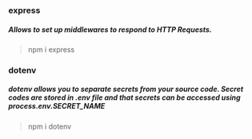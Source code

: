 ### express

##### Allows to set up middlewares to respond to HTTP Requests.

> npm i express

### dotenv

##### dotenv allows you to separate secrets from your source code. Secret codes are stored in .env file and that secrets can be accessed using process.env.SECRET_NAME

> npm i dotenv
